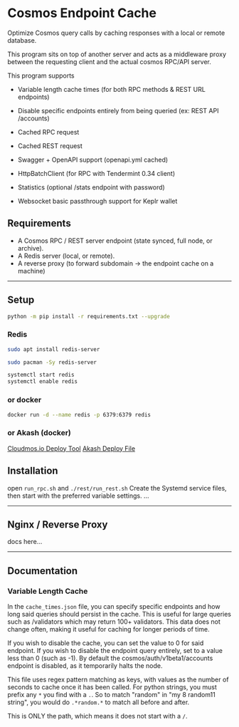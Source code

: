 # Cosmos Endpoint Cache

Optimize Cosmos query calls by caching responses with a local or remote database.

This program sits on top of another server and acts as a middleware proxy between the requesting client and the actual cosmos RPC/API server.

This program supports

- Variable length cache times (for both RPC methods & REST URL endpoints)
- Disable specific endpoints entirely from being queried (ex: REST API /accounts)

- Cached RPC request
- Cached REST request

- Swagger + OpenAPI support (openapi.yml cached)
- HttpBatchClient (for RPC with Tendermint 0.34 client)
- Statistics (optional /stats endpoint with password)

- Websocket basic passthrough support for Keplr wallet

## Requirements

- A Cosmos RPC / REST server endpoint (state synced, full node, or archive).
- A Redis server (local, or remote).
- A reverse proxy (to forward subdomain -> the endpoint cache on a machine)

---

## Setup

```bash
python -m pip install -r requirements.txt --upgrade
```

### Redis

```sh
sudo apt install redis-server

sudo pacman -Sy redis-server

systemctl start redis
systemctl enable redis
```

### or docker

```sh
docker run -d --name redis -p 6379:6379 redis
```

### or Akash (docker)

[Cloudmos.io Deploy Tool](https://cloudmos.io/cloud-deploy)
[Akash Deploy File](https://github.com/akash-network/awesome-akash/blob/master/redis/deploy.yaml)

## Installation

open `run_rpc.sh` and `./rest/run_rest.sh`
Create the Systemd service files, then start with the preferred variable settings.
...

---

## Nginx / Reverse Proxy

docs here...

---

## Documentation

### Variable Length Cache

In the `cache_times.json` file, you can specify specific endpoints and how long said queries should persist in the cache.
This is useful for large queries such as /validators which may return 100+ validators. This data does not change often, making it useful for caching for longer periods of time.

If you wish to disable the cache, you can set the value to 0 for said endpoint. If you wish to disable the endpoint query entirely, set to a value less than 0 (such as -1).
By default the cosmos/auth/v1beta1/accounts endpoint is disabled, as it temporarily halts the node.

This file uses regex pattern matching as keys, with values as the number of seconds to cache once it has been called.
For python strings, you must prefix any `*` you find with a `.`. So to match "random" in "my 8 random11 string", you would do `.*random.*` to match all before and after.

This is ONLY the path, which means it does not start with a `/`.
